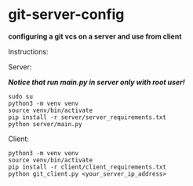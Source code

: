 # git-server-config

**configuring a git vcs on a server and use from client**

Instructions:

Server:<br>

***Notice that run main.py in server only with root user!***<br>

`sudo su`<br>
`python3 -m venv venv`<br>
`source venv/bin/activate`<br>
`pip install -r server/server_requirements.txt`<br>
`python server/main.py`

Client:<br>

`python3 -m venv venv`<br>
`source venv/bin/activate`<br>
`pip install -r client/client_requirements.txt`<br>
`python git_client.py <your_server_ip_address>`